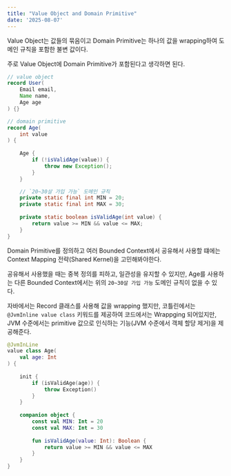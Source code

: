 ```yaml
---
title: "Value Object and Domain Primitive"
date: '2025-08-07'
---
```


Value Object는 값들의 묶음이고 Domain Primitive는 하나의 값을 wrapping하여 도메인 규칙을 포함한 불변 값이다.

주로 Value Object에 Domain Primitive가 포함된다고 생각하면 된다.

```java
// value object
record User(
    Email email,
    Name name,
    Age age
) {}

// domain primitive
record Age(
    int value
) {
    
    Age {
        if (!isValidAge(value)) {
            throw new Exception();
        }
    }

    // `20~30살 가입 가능` 도메인 규칙
    private static final int MIN = 20;
    private static final int MAX = 30;
    
    private static boolean isValidAge(int value) {
        return value >= MIN && value <= MAX;
    }
}
```

Domain Primitive를 정의하고 여러 Bounded Context에서 공유해서 사용할 떄에는 Context Mapping 전략(Shared Kernel)을 고민해봐야한다.

공유해서 사용했을 때는 중복 정의를 피하고, 일관성을 유지할 수 있지만, Age를 사용하는 다른 Bounded Context에서는 위의 `20~30살 가입 가능` 도메인 규칙이 없을 수 있다.

자바에서는 Record 클래스를 사용해 값을 wrapping 했지만, 코틀린에서는 `@JvmInline value class` 키워드를 제공하여 코드에서는 Wrappging 되어있지만, JVM 수준에서는 primitive 값으로 인식하는 기능(JVM 수준에서 객체 할당 제거)을 제공해준다.

```kotlin
@JvmInLine
value class Age(
    val age: Int
) {
    
    init {
        if (isValidAge(age)) {
            throw Exception()
        }
    }
    
    companion object {
        const val MIN: Int = 20
        const val MAX: Int = 30
        
        fun isValidAge(value: Int): Boolean {
            return value >= MIN && value <= MAX
        }
    }
}
```
